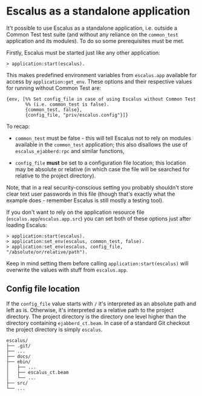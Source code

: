# Escalus as a standalone application

It't possible to use Escalus as a standalone application,
i.e. outside a Common Test test suite (and without any reliance
on the `common_test` application and its modules).
To do so some prerequisites must be met.

Firstly, Escalus must be started just like any other application:

    > application:start(escalus).

This makes predefined environment variables from `escalus.app` available
for access by `application:get_env`.
These options and their respective values for running without Common Test are:

    {env, [%% Set config_file in case of using Escalus without Common Test
           %% (i.e. common_test is false).
           {common_test, false},
           {config_file, "priv/escalus.config"}]}

To recap:

-   `common_test` must be false - this will tell Escalus not to rely on
    modules available in the `common_test` application;
    this also disallows the use of `escalus_ejabberd:rpc` and similar
    functions,

-   `config_file` **must** be set to a configuration file location;
    this location may be absolute or relative (in which case the file will
    be searched for relative to the project directory).

Note, that in a real security-conscious setting you probably shouldn't
store clear text user passwords in this file (though that's exactly what
the example does - remember Escalus is still mostly a testing tool).

If you don't want to rely on the application resource file
(`escalus.app`/`escalus.app.src`) you can set both of these options just
after loading Escalus:

    > application:start(escalus).
    > application:set_env(escalus, common_test, false).
    > application:set_env(escalus, config_file, "/absolute/or/relative/path").

Keep in mind setting them before calling `application:start(escalus)`
will overwrite the values with stuff from `escalus.app`.

## Config file location

If the `config_file` value starts with `/` it's  interpreted as an
absolute path and left as is.
Otherwise, it's interpreted as a relative path to the project directory.
The project directory is the directory one level higher than the directory
containing `ejabberd_ct.beam`.
In case of a standard Git checkout the project directory is simply `escalus`.

    escalus/
    ├── .git/
    ├── ...
    ├── docs/
    ├── ebin/
    │   ├── ...
    │   ├── escalus_ct.beam
    │   └── ...
    ├── src/
    └── ...
